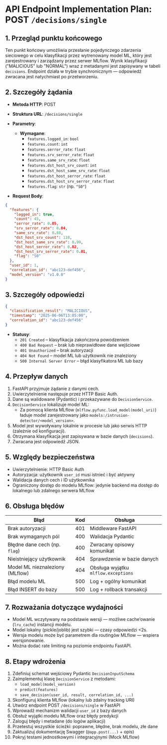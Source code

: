 # API Endpoint Implementation Plan: POST `/decisions/single`

## 1. Przegląd punktu końcowego
Ten punkt końcowy umożliwia przesłanie pojedynczego zdarzenia sieciowego w celu klasyfikacji przez wytrenowany model ML, który jest zarejestrowany i zarządzany przez serwer MLflow. Wynik klasyfikacji ("MALICIOUS" lub "NORMAL") wraz z metadanymi jest zapisywany w tabeli `decisions`. Endpoint działa w trybie synchronicznym — odpowiedź zwracana jest natychmiast po przetworzeniu.

## 2. Szczegóły żądania
- **Metoda HTTP**: POST  
- **Struktura URL**: `/decisions/single`  
- **Parametry**:
  - **Wymagane**:
    - `features.logged_in`: `bool`
    - `features.count`: `int`
    - `features.serror_rate`: `float`
    - `features.srv_serror_rate`: `float`
    - `features.same_srv_rate`: `float`
    - `features.dst_host_srv_count`: `int`
    - `features.dst_host_same_srv_rate`: `float`
    - `features.dst_host_serror_rate`: `float`
    - `features.dst_host_srv_serror_rate`: `float`
    - `features.flag`: `str` (np. `"S0"`)
    

- **Request Body**:
```json
{
  "features": {
    "logged_in": true,
    "count": 45,
    "serror_rate": 0.05,
    "srv_serror_rate": 0.04,
    "same_srv_rate": 0.88,
    "dst_host_srv_count": 110,
    "dst_host_same_srv_rate": 0.99,
    "dst_host_serror_rate": 0.02,
    "dst_host_srv_serror_rate": 0.01,
    "flag": "S0"
  },
  "user_id": 1,
  "correlation_id": "abc123-def456",
  "model_version": "v1.0.0"
}
```

## 3. Szczegóły odpowiedzi

```json
{
  "classification_result": "MALICIOUS",
  "timestamp": "2025-06-06T13:05:00",
  "correlation_id": "abc123-def456"
}
```

- **Statusy**:
  - `201 Created` – klasyfikacja zakończona powodzeniem
  - `400 Bad Request` – brak lub nieprawidłowe dane wejściowe
  - `401 Unauthorized` – brak autoryzacji
  - `404 Not Found` – model ML lub użytkownik nie znaleziony
  - `500 Internal Server Error` – błąd klasyfikatora ML lub bazy

## 4. Przepływ danych

1. FastAPI przyjmuje żądanie z danymi cech.
2. Uwierzytelnienie następuje przez HTTP Basic Auth.
3. Dane są walidowane (Pydantic) i przekazywane do `DecisionService`.
4. `DecisionService` lokalizuje model ML:
   - Za pomocą klienta MLflow (`mlflow.pyfunc.load_model(model_uri)`) ładuje model zarejestrowany jako `models:/intrusion-detector/<model_version>`.
5. Model jest wywoływany lokalnie w procesie lub jako serwis HTTP (zależnie od konfiguracji).
6. Otrzymana klasyfikacja jest zapisywana w bazie danych (`decisions`).
7. Zwracana jest odpowiedź JSON.

## 5. Względy bezpieczeństwa

- Uwierzytelnienie: HTTP Basic Auth
- Autoryzacja: użytkownik `user_id` musi istnieć i być aktywny
- Walidacja danych cech i ID użytkownika
- Ograniczony dostęp do modelu MLflow: jedynie backend ma dostęp do lokalnego lub zdalnego serwera MLflow

## 6. Obsługa błędów

| Błąd | Kod | Obsługa |
|------|-----|--------|
| Brak autoryzacji | 401 | Middleware FastAPI |
| Brak wymaganych pól | 400 | Walidacja Pydantic |
| Błędne dane cech (np. `flag`) | 400 | Zwracany opisowy komunikat |
| Nieistniejący użytkownik | 404 | Sprawdzenie w bazie danych |
| Model ML nieznaleziony (MLflow) | 404 | Obsługa wyjątku `mlflow.exceptions` |
| Błąd modelu ML | 500 | Log + ogólny komunikat |
| Błąd INSERT do bazy | 500 | Log + rollback transakcji |

## 7. Rozważania dotyczące wydajności

- Model ML wczytywany na podstawie wersji — możliwe cache’owanie (`lru_cache`) instancji modelu.
- Model lokalny (pickle/joblib) jest szybki — czasy odpowiedzi <2s.
- Wersja modelu może być parametrem dla routingów MLflow — wspiera wersjonowanie.
- Można dodać rate limiting na poziomie endpointu FastAPI.

## 8. Etapy wdrożenia

1. Zdefiniuj schemat wejściowy Pydantic `DecisionInputSchema`
2. Zaimplementuj klasę `DecisionService` z metodami:
   - `load_model(model_version)`
   - `predict(features)`
   - `save_decision(user_id, result, correlation_id, ...)`
3. Skonfiguruj klienta MLflow (lokalny lub zdalny tracking URI)
4. Utwórz endpoint POST `/decisions/single` w FastAPI
5. Wprowadź mechanizm walidacji `user_id` z bazy danych
6. Obsłuż wyjątki modelu MLflow oraz błędy predykcji
7. Zaloguj błędy i metadane (do logów aplikacji)
8. Przetestuj wszystkie ścieżki: poprawne, błędne, brak modelu, złe dane
9. Zaktualizuj dokumentację Swagger (`@app.post(...)` + opis)
10. Pokryj testami jednostkowymi i integracyjnymi (Mock MLflow)



